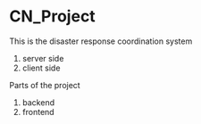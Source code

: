 # CN_Project
This is the disaster response coordination system

1. server side
2. client side

Parts of the project

1. backend 
2. frontend